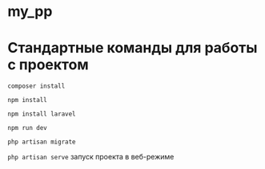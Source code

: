 # my_pp

# Стандартные команды для работы с проектом
```composer install```

```npm install```

```npm install laravel```

```npm run dev```

```php artisan migrate```

```php artisan serve``` запуск проекта в веб-режиме
